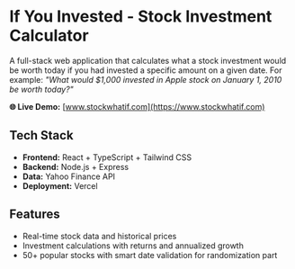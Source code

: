 # If You Invested - Stock Investment Calculator

A full-stack web application that calculates what a stock investment would be worth today if you had invested a specific amount on a given date. For example: _"What would $1,000 invested in Apple stock on January 1, 2010 be worth today?"_

**🌐 Live Demo:** [www.stockwhatif.com](https://www.stockwhatif.com)

## Tech Stack

- **Frontend:** React + TypeScript + Tailwind CSS
- **Backend:** Node.js + Express
- **Data:** Yahoo Finance API
- **Deployment:** Vercel

## Features

- Real-time stock data and historical prices
- Investment calculations with returns and annualized growth
- 50+ popular stocks with smart date validation for randomization part
